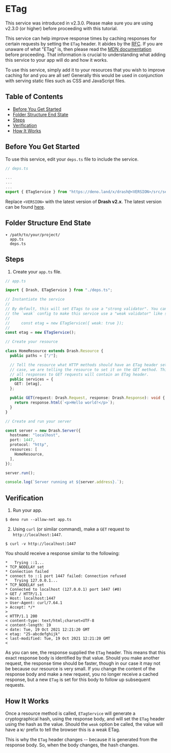 # ETag

This service was introduced in v2.3.0. Please make sure you are using v2.3.0 (or
higher) before proceeding with this tutorial.

This service can help improve response times by caching responses for certain
requests by setting the `ETag` header. It abides by the
[RFC](https://datatracker.ietf.org/doc/html/rfc7232). If you are unaware of what
"ETag" is, then please read the
[MDN documentation](https://developer.mozilla.org/en-US/docs/Web/HTTP/Headers/ETag)
before proceeding. That information is crucial to understanding what adding this
service to your app will do and how it works.

To use this service, simply add it to your resources that you wish to improve
caching for and you are all set! Generally this would be used in conjunction
with serving static files such as CSS and JavaScript files.

## Table of Contents

- [Before You Get Started](#before-you-get-started)
- [Folder Structure End State](#folder-structure-end-state)
- [Steps](#steps)
- [Verification](#verification)
- [How It Works](#how-it-works)

## Before You Get Started

To use this service, edit your `deps.ts` file to include the service.

```typescript
// deps.ts

...
...
...
export { ETagService } from "https://deno.land/x/drash@<VERSION>/src/services/etag/etag.ts";
```

Replace `<VERSION>` with the latest version of **Drash v2.x**. The latest
version can be found [here](https://github.com/drashland/drash/releases/latest).

## Folder Structure End State

```text
▾ /path/to/your/project/
  app.ts
  deps.ts
```

## Steps

1. Create your `app.ts` file.

```typescript
// app.ts

import { Drash, ETagService } from "./deps.ts";

// Instantiate the service
//
// By default, this will set ETags to use a "strong validator". You can supply
// the `weak` config to make this service use a "weak validator" like so:
//
//     const etag = new ETagService({ weak: true });
//
const etag = new ETagService();

// Create your resource

class HomeResource extends Drash.Resource {
  public paths = ["/"];

  // Tell the resource what HTTP methods should have an ETag header set. In this
  // case, we are telling the resource to set it on the GET method. This means
  // all responses to GET requests will contain an ETag header.
  public services = {
    GET: [etag],
  };

  public GET(request: Drash.Request, response: Drash.Response): void {
    return response.html(`<p>Hello world!</p>`);
  }
}

// Create and run your server

const server = new Drash.Server({
  hostname: "localhost",
  port: 1447,
  protocol: "http",
  resources: [
    HomeResource,
  ],
});

server.run();

console.log(`Server running at ${server.address}.`);
```

## Verification

1. Run your app.

```shell
$ deno run --allow-net app.ts
```

2. Using `curl` (or similar command), make a `GET` request to
   `http://localhost:1447`.

```shell
$ curl -v http://localhost:1447
```

You should receive a response similar to the following:

```text
*   Trying ::1...
* TCP_NODELAY set
* Connection failed
* connect to ::1 port 1447 failed: Connection refused
*   Trying 127.0.0.1...
* TCP_NODELAY set
* Connected to localhost (127.0.0.1) port 1447 (#0)
> GET / HTTP/1.1
> Host: localhost:1447
> User-Agent: curl/7.64.1
> Accept: */*
>
< HTTP/1.1 200
< content-type: text/html;charset=UTF-8
< content-length: 19
< date: Tue, 19 Oct 2021 12:21:20 GMT
< etag: "25-abcdefghijk"
< last-modified: Tue, 19 Oct 2021 12:21:20 GMT
<
```

As you can see, the response supplied the `ETag` header. This means that this
exact response body is identified by that value. Should you make another
request, the response time should be faster, though in our case it may not be
because our resource is very small. If you change the content of the response
body and make a new request, you no longer receive a cached response, but a new
`ETag` is set for this body to follow up subsequent requests.

## How It Works

Once a resource method is called, `ETagService` will generate a cryptographical
hash, using the response body, and will set the `ETag` header using the hash as
the value. Should the `weak` option be called, the value will have a `W/` prefix
to tell the browser this is a weak ETag.

This is why the `ETag` header changes -- because it is generated from the
response body. So, when the body changes, the hash changes.
